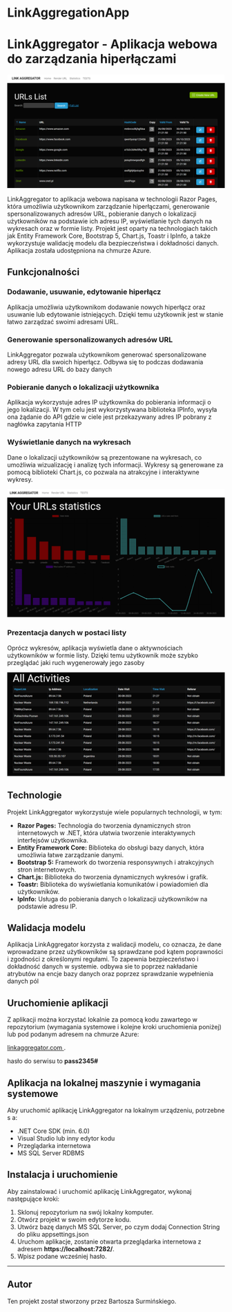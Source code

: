 # LinkAggregationApp

<!DOCTYPE html>
<html>
<head>
</head>
<body>

<h1>LinkAggregator - Aplikacja webowa do zarządzania hiperłączami</h1>

<img src="Images/mainPage.png" alt="Application Main Page">

<p>LinkAggregator to aplikacja webowa napisana w technologii Razor Pages, która umożliwia użytkownikom zarządzanie hiperłączami, generowanie spersonalizowanych adresów URL, pobieranie danych o lokalizacji użytkowników na podstawie ich adresu IP, wyświetlanie tych danych na wykresach oraz w formie listy. Projekt jest oparty na technologiach takich jak Entity Framework Core, Bootstrap 5, Chart.js, Toastr i IpInfo, a także wykorzystuje walidację modelu dla bezpieczeństwa i dokładności danych. Aplikacja została udostępniona na chmurze Azure.</p>

<h2>Funkcjonalności</h2>

<h3>Dodawanie, usuwanie, edytowanie hiperłącz</h3>

<p>Aplikacja umożliwia użytkownikom dodawanie nowych hiperłącz oraz usuwanie lub edytowanie istniejących. Dzięki temu użytkownik jest w stanie łatwo zarządzać swoimi adresami URL.</p>

<h3>Generowanie spersonalizowanych adresów URL</h3>

<p>LinkAggregator pozwala użytkownikom generować spersonalizowane adresy URL dla swoich hiperłącz. Odbywa się to podczas dodawania nowego adresu URL do bazy danych</p>

<h3>Pobieranie danych o lokalizacji użytkownika</h3>

<p>Aplikacja wykorzystuje adres IP użytkownika do pobierania informacji o jego lokalizacji. W tym celu jest wykorzystywana biblioteka IPInfo, wysyła ona żądanie do API gdzie w ciele jest przekazywany adres IP pobrany z nagłówka zapytania HTTP</p>

<h3>Wyświetlanie danych na wykresach</h3>

<p>Dane o lokalizacji użytkowników są prezentowane na wykresach, co umożliwia wizualizację i analizę tych informacji. Wykresy są generowane za pomocą biblioteki Chart.js, co pozwala na atrakcyjne i interaktywne wykresy.</p>

<img src="Images/Charts.png" alt="Charts">

<h3>Prezentacja danych w postaci listy</h3>

<p>Oprócz wykresów, aplikacja wyświetla dane o aktywnościach użytkowników w formie listy. Dzięki temu użytkownik może szybko przeglądać jaki ruch wygenerowały jego zasoby</p>

<img src="Images/ListOfActivities.png" alt="Charts">

<h2>Technologie</h2>

<p>Projekt LinkAggregator wykorzystuje wiele popularnych technologii, w tym:</p>

<ul>
  <li><strong>Razor Pages:</strong> Technologia do tworzenia dynamicznych stron internetowych w .NET, która ułatwia tworzenie interaktywnych interfejsów użytkownika.</li>
  <li><strong>Entity Framework Core:</strong> Biblioteka do obsługi bazy danych, która umożliwia łatwe zarządzanie danymi.</li>
  <li><strong>Bootstrap 5:</strong> Framework do tworzenia responsywnych i atrakcyjnych stron internetowych.</li>
  <li><strong>Chart.js:</strong> Biblioteka do tworzenia dynamicznych wykresów i grafik.</li>
  <li><strong>Toastr:</strong> Biblioteka do wyświetlania komunikatów i powiadomień dla użytkowników.</li>
  <li><strong>IpInfo:</strong> Usługa do pobierania danych o lokalizacji użytkowników na podstawie adresu IP.</li>
</ul>

<h2>Walidacja modelu</h2>

<p>Aplikacja LinkAggregator korzysta z walidacji modelu, co oznacza, że dane wprowadzane przez użytkowników są sprawdzane pod kątem poprawności i zgodności z określonymi regułami. To zapewnia bezpieczeństwo i dokładność danych w systemie. odbywa sie to poprzez nakładanie atrybutów na encje bazy danych oraz poprzez sprawdzanie wypełnienia danych pól</p>

<h2>Uruchomienie aplikacji </h2>

<p>Z aplikacji można korzystać lokalnie za pomocą kodu zawartego w repozytorium (wymagania systemowe i kolejne kroki uruchomienia poniżej) lub pod podanym adresem na chmurze Azure:  

<a href="https://linkaggregator.azurewebsites.net/">linkaggregator.com </a>.

hasło do serwisu to <b>pass2345#</b></p>

<h2>Aplikacja na lokalnej maszynie i wymagania systemowe</h2>

<p>Aby uruchomić aplikację LinkAggregator na lokalnym urządzeniu, potrzebne s a:</p>

<ul>
  <li>.NET Core SDK (min. 6.0)</li>
  <li>Visual Studio lub inny edytor kodu</li>
  <li>Przeglądarka internetowa</li>
  <li>MS SQL Server RDBMS</li>
</ul>

<h2>Instalacja i uruchomienie</h2>

<p>Aby zainstalować i uruchomić aplikację LinkAggregator, wykonaj następujące kroki:</p>

<ol>
  <li>Sklonuj repozytorium na swój lokalny komputer.</li>
  <li>Otwórz projekt w swoim edytorze kodu.</li>
  <li>Utwórz bazę danych MS SQL Server, po czym dodaj Connection String do pliku appsettings.json</li>
  <li>Uruchom aplikacje, zostanie otwarta przeglądarka internetowa z adresem <b>https://localhost:7282/</b>.</li>
  <li>Wpisz podane wcześniej hasło.</li>
</ol>

<hr>
<h2>Autor</h2>
<p>Ten projekt został stworzony przez Bartosza Surmińskiego.</p>
</body>
</html>
